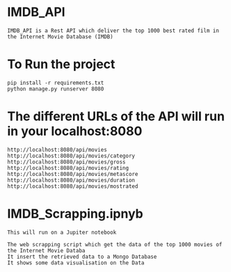 # IMDB_API

    IMDB_API is a Rest API which deliver the top 1000 best rated film in the Internet Movie Database (IMDB)

# To Run the project
  
    pip install -r requirements.txt
    python manage.py runserver 8080

# The different URLs of the API will run in your localhost:8080
  
    http://localhost:8080/api/movies
    http://localhost:8080/api/movies/category
    http://localhost:8080/api/movies/gross
    http://localhost:8080/api/movies/rating
    http://localhost:8080/api/movies/metascore
    http://localhost:8080/api/movies/duration
    http://localhost:8080/api/movies/mostrated
    
# IMDB_Scrapping.ipnyb

    This will run on a Jupiter notebook
  
    The web scrapping script which get the data of the top 1000 movies of the Internet Movie Databa
    It insert the retrieved data to a Mongo Database
    It shows some data visualisation on the Data
    
    
    





